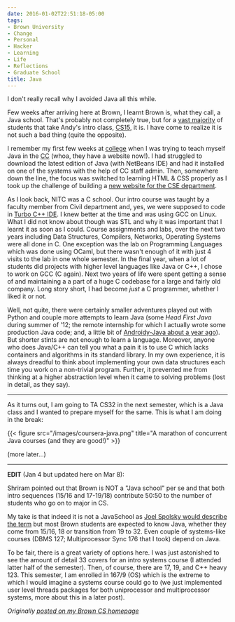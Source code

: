```yaml
---
date: 2016-01-02T22:51:18-05:00
tags:
- Brown University
- Change
- Personal
- Hacker
- Learning
- Life
- Reflections
- Graduate School
title: Java
---
```


I don't really recall why I avoided Java all this while.

Few weeks after arriving here at Brown, I learnt Brown is, what they call, a Java school. That's probably not completely true, but for a [vast majority](http://cs.brown.edu/news/2015/09/30/brown-cs-introductory-course-enrollment-sets-records/) of students that take Andy's intro class, [CS15](http://cs.brown.edu/courses/cs015/), it is. I have come to realize it is not such a bad thing (quite the opposite).

I remember my first few weeks at [college](http://nitc.ac.in) when I was trying to teach myself Java in the [CC](http://ccc.nitc.ac.in/) (whoa, they have a website now!). I had struggled to download the latest edition of Java (with NetBeans IDE) and had it installed on one of the systems with the help of CC staff admin. Then, somewhere down the line, the focus was switched to learning HTML & CSS properly as I took up the challenge of building a [new website for the CSE department](http://cse.nitc.ac.in).

As I look back, NITC was a C school. Our intro course was taught by a faculty member from Civil department and, yes, we were supposed to code in [Turbo C++ IDE](https://en.wikipedia.org/wiki/Turbo_C%2B%2B). I knew better at the time and was using GCC on Linux. What I did not know about though was STL and why it was important that I learnt it as soon as I could. Course assignments and labs, over the next two years including Data Structures, Compilers, Networks, Operating Systems were all done in C. One exception was the lab on Programming Languages which was done using OCaml, but there wasn't enough of it with just 4 visits to the lab in one whole semester. In the final year, when a lot of students did projects with higher level languages like Java or C++, I chose to work on GCC (C again). Next two years of life were spent getting a sense of and maintaining a a part of a huge C codebase for a large and fairly old company. Long story short, I had become *just* a C programmer, whether I liked it or not.

Well, not quite, there were certainly smaller adventures played out with Python and couple more attempts to learn Java (some _Head First Java_ during summer of '12; the remote internship for which I actually wrote some production Java code; and, a little bit of [Androidy-Java about a year ago](http://techglider.in/quote/2015/03/05/live-as-if-you-were-to-die-tomorrow-learn/)). But shorter stints are not enough to learn a language. Moreover, anyone who does Java/C++ can tell you what a pain it is to use C which lacks containers and algorithms in its standard library. In my own experience, it is always dreadful to think about implementing your own data structures each time you work on a non-trivial program. Further, it prevented me from thinking at a higher abstraction level when it came to solving problems (lost in detail, as they say).

---

As it turns out, I am going to TA CS32 in the next semester, which is a Java class and I wanted to prepare myself for the same. This is what I am doing in the break:

{{< figure src="/images/coursera-java.png" title="A marathon of concurrent Java courses (and they are good!)" >}}

(more later…)

---

**EDIT** (Jan 4 but updated here on Mar 8):

Shriram pointed out that Brown is NOT a "Java school" per se and that both intro sequences (15/16 and 17-19/18) contribute 50:50 to the number of students who go on to major in CS.

My take is that indeed it is not a JavaSchool as [Joel Spolsky would describe the term](http://www.joelonsoftware.com/articles/ThePerilsofJavaSchools.html) but most Brown students are expected to know Java, whether they come from 15/16, 18 or transition from 19 to 32. Even couple of systems-like courses (DBMS 127; Multiprocessor Sync 176 that I took) depend on Java.

To be fair, there is a great variety of options here. I was just astonished to see the amount of detail 33 covers for an intro systems course (I attended latter half of the semester). Then, of course, there are 17, 19, and C++ heavy 123. This semester, I am enrolled in 167/9 (OS) which is the extreme to which I would imagine a systems course could go to (we just implemented user level threads packages for both uniprocessor and multiprocessor systems, more about this in a later post).

_Originally [posted on my Brown CS homepage](http://cs.brown.edu/~ksinghal/post/java/)_
